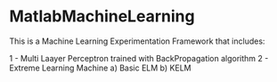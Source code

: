 # MatlabMachineLearning

This is a Machine Learning Experimentation Framework that includes:  

1 - Multi Laayer Perceptron trained with BackPropagation algorithm
2 - Extreme Learning Machine
  a) Basic ELM
  b) KELM
